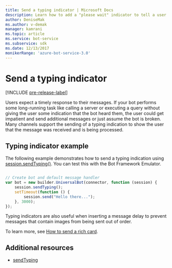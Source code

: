 ```yaml
---
title: Send a typing indicator | Microsoft Docs
description: Learn how to add a "please wait" indicator to tell a user a bot is processing a request using the Bot Framework SDK for Node.js
author: DeniseMak
ms.author: v-demak
manager: kamrani
ms.topic: article
ms.service: bot-service
ms.subservice: sdk
ms.date: 12/13/2017
monikerRange: 'azure-bot-service-3.0'
---
```


# Send a typing indicator 

[!INCLUDE [pre-release-label](../includes/pre-release-label-v3.md)]

Users expect a timely response to their messages. If your bot performs some long-running task like calling a server or executing a query without giving the user some indication that the bot heard them, the user could get impatient and send additional messages or just assume the bot is broken.
Many channels support the sending of a typing indication to show the user that the message was received and is being processed.


## Typing indicator example

The following example demonstrates how to send a typing indication using [session.sendTyping()][SendTyping].  You can test this with the Bot Framework Emulator.


```javascript

// Create bot and default message handler
var bot = new builder.UniversalBot(connector, function (session) {
    session.sendTyping();
    setTimeout(function () {
        session.send("Hello there...");
    }, 3000);
});
```

Typing indicators are also useful when inserting a message delay to prevent messages that contain images from being sent out of order.

To learn more, see [How to send a rich card](bot-builder-nodejs-send-rich-cards.md).


## Additional resources

* [sendTyping][SendTyping]


[SendTyping]: https://docs.botframework.com/en-us/node/builder/chat-reference/classes/_botbuilder_d_.session#sendtyping
[IMessage]: http://docs.botframework.com/en-us/node/builder/chat-reference/interfaces/_botbuilder_d_.imessage
